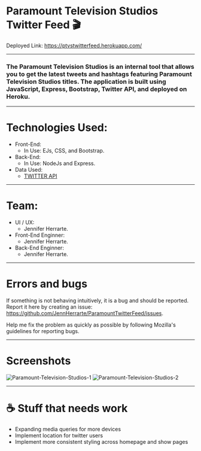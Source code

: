 # Paramount Television Studios Twitter Feed 🎬

Deployed Link: https://ptvstwitterfeed.herokuapp.com/
***
### The Paramount Television Studios is an internal tool that allows you to get the latest tweets and hashtags featuring Paramount Television Studios titles. The application is built using JavaScript, Express, Bootstrap, Twitter API, and deployed on Heroku. 
***
# Technologies Used:
-  Front-End:
    -  In Use: EJs, CSS, and Bootstrap.
-  Back-End:
    -  In Use: NodeJs and Express.
 - Data Used:
    -  [TWITTER API](https://developer.twitter.com/en/docs) 
***
# Team:
-  UI / UX:
    -  Jennifer Herrarte.
-  Front-End Enginner:
    -  Jennifer Herrarte.
-  Back-End Enginner:
    -  Jennifer Herrarte.
***
# Errors and bugs
If something is not behaving intuitively, it is a bug and should be reported. Report it here by creating an issue: https://github.com/JennHerrarte/ParamountTwitterFeed/issues.

Help me fix the problem as quickly as possible by following Mozilla's guidelines for reporting bugs.
***
# Screenshots 
![Paramount-Television-Studios-1](https://user-images.githubusercontent.com/36706323/119277936-3a92e400-bbd7-11eb-8d15-5135fcdcb152.png)
![Paramount-Television-Studios-2](https://user-images.githubusercontent.com/36706323/119277938-4088c500-bbd7-11eb-8eba-63ff697363ef.png)

***
# ☕ Stuff that needs work
- Expanding media queries for more devices
- Implement location for twitter users 
- Implement more consistent styling across homepage and show pages
